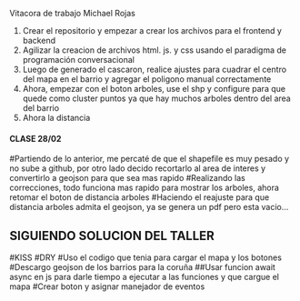 Vitacora de trabajo Michael Rojas

1. Crear el repositorio y empezar a crear los archivos para el frontend y backend
2. Agilizar la creacion de archivos html. js. y css usando el paradigma de programación conversacional
3. Luego de generado el cascaron, realice ajustes para cuadrar el centro del mapa en el barrio y agregar el poligono manual correctamente
4. Ahora, empezar con el boton arboles, use el shp y configure para que quede como cluster puntos ya que hay muchos arboles dentro del area del barrio
5. Ahora la distancia


#### CLASE 28/02 

#Partiendo de lo anterior, me percaté de que el shapefile es muy pesado y no sube a github, por otro lado
decido recortarlo al area de interes y convertirlo a geojson para que sea mas rapido
#Realizando las correcciones, todo funciona mas rapido para mostrar los arboles, ahora retomar el boton de distancia arboles
#Haciendo el reajuste para que distancia arboles admita el geojson, ya se genera un pdf pero esta vacio...



## SIGUIENDO SOLUCION DEL TALLER
#KISS
#DRY
#Uso el codigo que tenia para cargar el mapa y los botones
#Descargo geojson de los barrios para la coruña
##Usar funcion await async en js para darle tiempo a ejecutar a las funciones y que cargue el mapa
#Crear boton y asignar manejador de eventos
